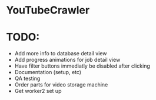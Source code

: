 # YouTubeCrawler

# TODO:
- Add more info to database detail view
- Add progress animations for job detail view
- Have filter buttons immediatly be disabled after clicking
- Documentation (setup, etc)
- QA testing
- Order parts for video storage machine
- Get worker2 set up
